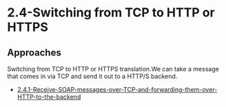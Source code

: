 # 2.4-Switching from TCP to HTTP or HTTPS

## Approaches

Switching from TCP to HTTP or HTTPS translation.We can take a message that comes in via TCP and send it out to a HTTP/S backend.

- [2.4.1-Receive-SOAP-messages-over-TCP-and-forwarding-them-over-HTTP-to-the-backend](https://github.com/wso2/product-ei/tree/product-scenarios/product-scenarios/2-Bridging-systems-that-communicate-in-different-protocols/2.4-Switching-from-TCP-to-HTTP-or-HTTPS/2.4.1-Receive-SOAP-messages-over-TCP-and-forwarding-them-over-HTTP-to-the-backend)